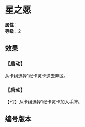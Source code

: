 <script setup>
let list = [
    { number: "SP01-015", url: "/packs/SP01" }
]
</script>

# 星之愿

**属性**：<CardAttribute text="光"/><br>
**等级**：2

## 效果

### 【启动】

从卡组选择1张卡灵卡送去弃区。

### 【启动】

【+2】从卡组选择1张卡灵卡加入手牌。

## 编号版本

<CardNumberBox :list="list"/>